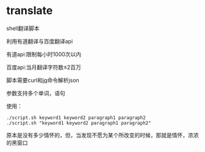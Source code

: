# translate
shell翻译脚本

利用有道翻译与百度翻译api

有道api:限制每小时1000次以内

百度api:当月翻译字符数≤2百万

脚本需要curl和[jq](https://stedolan.github.io/jq/)命令解析json

参数支持多个单词，语句

使用：

```
./script.sh keyword1 keyword2 paragraph1 paragraph2
./script.sh "keyword1 keyword2 paragraph1 paragraph2"
```

原本是没有多少情怀的，但，当发现不愿为某个所改变的时候，那就是情怀，浓浓的黑窗口
